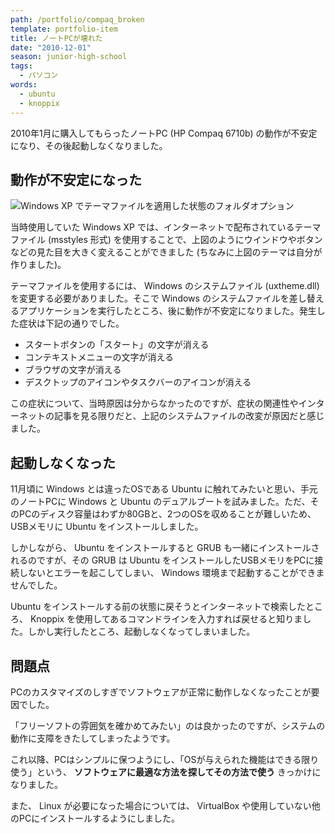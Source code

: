 ```yaml
---
path: /portfolio/compaq_broken
template: portfolio-item
title: ノートPCが壊れた
date: "2010-12-01"
season: junior-high-school
tags:
  - パソコン
words:
  - ubuntu
  - knoppix
---
```


2010年1月に購入してもらったノートPC (HP Compaq 6710b) の動作が不安定になり、その後起動しなくなりました。

## 動作が不安定になった
![Windows XP でテーマファイルを適用した状態のフォルダオプション](/portfolio/compaq_broken/windows_xp_original_theme.png)

当時使用していた Windows XP では、インターネットで配布されているテーマファイル (msstyles 形式) を使用することで、上図のようにウインドウやボタンなどの見た目を大きく変えることができました (ちなみに上図のテーマは自分が作りました)。

テーマファイルを使用するには、 Windows のシステムファイル (uxtheme.dll) を変更する必要がありました。そこで Windows のシステムファイルを差し替えるアプリケーションを実行したところ、後に動作が不安定になりました。発生した症状は下記の通りでした。

- スタートボタンの「スタート」の文字が消える
- コンテキストメニューの文字が消える
- ブラウザの文字が消える
- デスクトップのアイコンやタスクバーのアイコンが消える

この症状について、当時原因は分からなかったのですが、症状の関連性やインターネットの記事を見る限りだと、上記のシステムファイルの改変が原因だと感じました。

## 起動しなくなった
11月頃に Windows とは違ったOSである Ubuntu に触れてみたいと思い、手元のノートPCに Windows と Ubuntu のデュアルブートを試みました。ただ、そのPCのディスク容量はわずか80GBと、2つのOSを収めることが難しいため、USBメモリに Ubuntu をインストールしました。

しかしながら、 Ubuntu をインストールすると GRUB も一緒にインストールされるのですが、その GRUB は Ubuntu をインストールしたUSBメモリをPCに接続しないとエラーを起こしてしまい、 Windows 環境まで起動することができませんでした。

Ubuntu をインストールする前の状態に戻そうとインターネットで検索したところ、 Knoppix を使用してあるコマンドラインを入力すれば戻せると知りました。しかし実行したところ、起動しなくなってしまいました。

## 問題点
PCのカスタマイズのしすぎでソフトウェアが正常に動作しなくなったことが要因でした。

「フリーソフトの雰囲気を確かめてみたい」のは良かったのですが、システムの動作に支障をきたしてしまったようです。

これ以降、PCはシンプルに保つようにし、「OSが与えられた機能はできる限り使う」という、 **ソフトウェアに最適な方法を探してその方法で使う** きっかけになりました。

また、 Linux が必要になった場合については、 VirtualBox や使用していない他のPCにインストールするようにしました。
